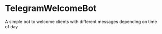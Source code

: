 # TelegramWelcomeBot
A simple bot to welcome clients with different messages depending on time of day
